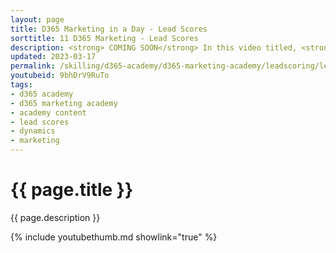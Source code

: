 ```yaml
---
layout: page
title: D365 Marketing in a Day - Lead Scores
sorttitle: 11 D365 Marketing - Lead Scores
description: <strong> COMING SOON</strong> In this video titled, <strong>Working with Lead Scores</strong>, you will create lead scores to highlight the integrated experience between Marketing and Sales. 
updated: 2023-03-17
permalink: /skilling/d365-academy/d365-marketing-academy/leadscoring/lead-scores
youtubeid: 9bhDrV9RuTo
tags:
- d365 academy
- d365 marketing academy
- academy content
- lead scores
- dynamics
- marketing
---
```


# {{ page.title }}

{{ page.description }}

{% include youtubethumb.md showlink="true" %}